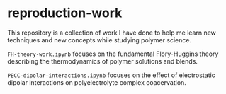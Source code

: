 # reproduction-work

This repository is a collection of work I have done to help me learn new techniques and new concepts while studying polymer science.

`FH-theory-work.ipynb` focuses on the fundamental Flory-Huggins theory describing the thermodynamics of polymer solutions and blends.

`PECC-dipolar-interactions.ipynb` focuses on the effect of electrostatic dipolar interactions on polyelectrolyte complex coacervation.
